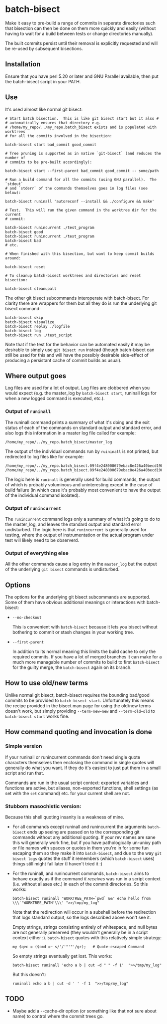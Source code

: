 
# batch-bisect

Make it easy to pre-build a range of commits in seperate directories such that
bisection can then be done on them more quickly and easily (without having to
wait for a build between tests or change directories manually).

The built commits persist until their removal is explicitly requested and will
be re-used by subsequent bisections.

## Installation

Ensure that you have perl 5.20 or later and GNU Parallel available, then put
the batch-bisect script in your PATH.

## Use

It's used almost like normal git bisect:

```
# Start batch bisection.  This is like git bisect start but it also #
# automatically ensures that directory e.g.
# /home/my_repo/../my_repo.batch_bisect exists and is populated with worktrees
# for all the commits involved in the bisection:

batch-bisect start bad_commit good_commit

# Tree pruning is supported as in native `git-bisect` (and reduces the number of
# commits to be pre-built accordingly):

batch-bisect start --first-parent bad_commit good_commit -- some/path

# Run a build command for all the commits (using GNU parallel).  The `stdout`
# and `stderr` of the commands themselves goes in log files (see below):

batch-bisect runinall 'autoreconf --install && ./configure && make'

# Test.  This will run the given command in the worktree dir for the current
# commit:

batch-bisect runincurrent ./test_program
batch-bisect good
batch-bisect runincurrent ./test_program
batch-bisect bad
# etc.

# When finished with this bisection, but want to keep commit builds around:

batch-bisect reset

# To cleanup batch-bisect worktrees and directories and reset bisection:

batch-bisect cleanupall

```

The other git bisect subcommands interoperate with batch-bisect.  For clarity
there are wrappers for them but all they do is run the underlying git bisect
command:

```
batch-bisect skip
batch-bisect visualize
batch-bisect replay ./logfile
batch-bisect log
batch-bisect run ./test_script
```

Note that if the test for the behavior can be automated easily it may be
desirable to simply use `git bisect run` instead (though batch-bisect can still
be used for this and will have the possibly desirable side-effect of producing
a persistant cache of commit builds as usual).

## Where output goes

<!-- FIXXME: modify this to cover runinrange if it ever gets added -->

Log files are used for a lot of output.  Log files are clobbered when you would
expect (e.g. the master_log by `batch-bisect start`, runinall logs for when a
new logged command is executed, etc.).

### Output of `runinall`

The runinall command prints a summary of what it's doing and the exit status of
each of the commands on standard output and standard error, and also logs this
information in a master log file called for example:

```
/home/my_repo/../my_repo.batch_bisect/master_log
```

The output of the individual commands run by `ruininall` is not printed, but
redirected to log files like for example:

```
/home/my_repo/../my_repo.batch_bisect.09f4e248000679ebac8e426a40becd1903e548ac.stderr_log
/home/my_repo/../my_repo.batch_bisect.09f4e248000679ebac8e426a40becd1903e548ac.stdout_log
```

The logic here is `runinall` is generally used for build commands, the output
of which is probably voluminous and uninteresting except in the case of build
failure (in which case it's probably most convenient to have the output of the
individual command isolated).

### Output of `runincurrent`

The `runincurrent` command logs only a summary of what it's going to do to the
master_log, and leaves the standard output and standard error undisturbed.  The
logic here is that `runincurrent` is generally used for testing, where the
output of instrumentation or the actual program under test will likely need to
be observerd.

### Output of everything else

All the other commands cause a log entry in the `master_log` but the output of
the underlying `git bisect` commands is undisturbed.

## Options

The options for the underlying git bisect subcommands are supported.  Some of
them have obvious additional meanings or interactions with batch-bisect:

- `--no-checkout`

    This is convenient with `batch-bisect` because it lets you bisect without
    bothering to commit or stash changes in your working tree.

- `--first-parent`

    In addition to its normal meaning this limits the build cache to only the
    required commits.  If you have a lot of merged branches it can make for a
    much more managable number of commits to build to first `batch-bisect` for
    the guilty merge, the `batch-bisect` again on its branch.

## How to use old/new terms

Unlike normal git bisect, batch-bisect requires the bounding bad/good
commits to be provided to `batch-bisect start`.  Unfortunately this means
the recipe provided in the bisect man page for using the old/new terms
doesn't work, but simply providing `--term-new=new` and `--term-old=old` to
`batch-bisect start` works fine.

## How command quoting and invocation is done

### Simple version

If your runinall or runincurrent commands don't need single quote characters
themselves then enclosing the command in single quotes will generally do what
you want.  If they do it's easiest to just put them in a small script and run
that.

Commands are run in the usual script context: exported variables and functions
are active, but aliases, non-exported functions, shell settings (as set with
the `set` command) etc. for your current shell are not.

### Stubborn masochistic version:

Because this shell quoting insanity is a weakness of mine.

<!-- FIXXME: modify this to cover runinrange if it ever gets added -->
- For all commands except runinall and runincurrent the arguments
`batch-bisect` ends up seeing are passed on to the corresponding git commands
without any additional quoting.  If your rev names are sane this will generally
work fine, but if you have pathologically un-unixy path or file names with
spaces or quotes in them you're in for some fun escaping them so they make it
into `batch-bisect`, and due to the way `git bisect logs` quotes the stuff
it remembers (which `batch-bisect` uses) things still might fail later (I
haven't tried it :)

<!-- FIXXME: modify this to cover runinrange if it ever gets added -->
- For the runinall, and runincurrent commands, `batch-bisect` aims to behave
exactly as if the command *it receives* was run in a script context (i.e.
without aliases etc.) in each of the commit directories.  So this works:

    ```
    batch-bisect runinall 'WORKTREE_PATH=`pwd` &&' echo hello from \\\`'WORKTREE_PATH'\\\' ">>/tmp/my_log"
    ```

    Note that the redirection will occur in a subshell before the redirection
    that logs standard output, so the logs described above won't see it.

    Empty strings, strings consisting entirely of whitespace, and null bytes
    are not generally preserved (they wouldn't generally be in a script context
    either :).  `batch-bisect` quotes with this relatively simple strategy:

    ```
    my $qec = ($cmd =~ s/'/'"'"'/gr);   # Quote-escaped Command
    ```

    So empty strings eventually get lost.  This works:

    ```
    batch-bisect runinall 'echo a b | cut -d " " -f 1'  ">>/tmp/my_log"
    ```

    But this doesn't:

    ```
    runinall echo a b | cut -d ' ' -f 1  ">>/tmp/my_log"
    ```

## TODO

- Maybe add a --cache-dir option (or something like that not sure about name) to
control where the commit trees go.
